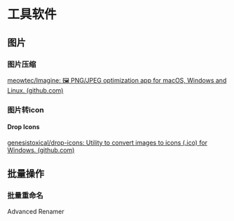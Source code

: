 # 工具软件

## 图片

### 图片压缩

[meowtec/Imagine: 🖼️ PNG/JPEG optimization app for macOS, Windows and Linux. (github.com)](https://github.com/meowtec/Imagine)

### 图片转icon

#### Drop Icons

[genesistoxical/drop-icons: Utility to convert images to icons (.ico) for Windows. (github.com)](https://github.com/genesistoxical/drop-icons)

## 批量操作

### 批量重命名

Advanced Renamer
